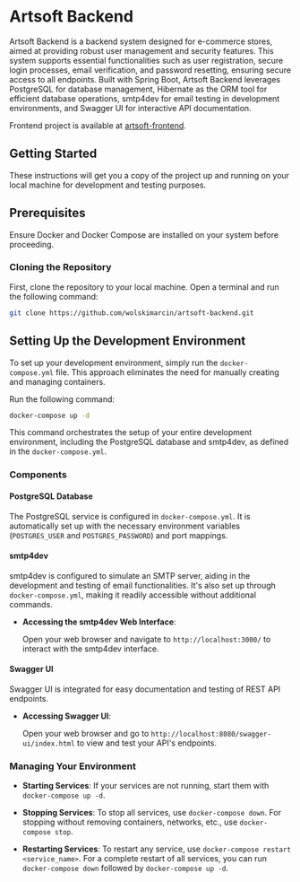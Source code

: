 # Artsoft Backend

Artsoft Backend is a backend system designed for e-commerce stores, 
aimed at providing robust user management and security features. 
This system supports essential functionalities such as user registration, 
secure login processes, email verification, and password resetting, ensuring secure access to all endpoints. 
Built with Spring Boot, Artsoft Backend leverages PostgreSQL for database management, 
Hibernate as the ORM tool for efficient database operations, 
smtp4dev for email testing in development environments, and Swagger UI for interactive API documentation.

Frontend project is available at [artsoft-frontend](https://github.com/wolskimarcin/artsoft-frontend).


## Getting Started

These instructions will get you a copy of the project up and running on your local machine for development and testing purposes.

## Prerequisites

Ensure Docker and Docker Compose are installed on your system before proceeding.

### Cloning the Repository

First, clone the repository to your local machine. Open a terminal and run the following command:

```bash
git clone https://github.com/wolskimarcin/artsoft-backend.git
```

## Setting Up the Development Environment

To set up your development environment, simply run the `docker-compose.yml` file. This approach eliminates the need for manually creating and managing containers.

Run the following command:

```bash
docker-compose up -d
```

This command orchestrates the setup of your entire development environment, including the PostgreSQL database and smtp4dev, as defined in the `docker-compose.yml`.

### Components

#### PostgreSQL Database

The PostgreSQL service is configured in `docker-compose.yml`. It is automatically set up with the necessary environment variables (`POSTGRES_USER` and `POSTGRES_PASSWORD`) and port mappings.

#### smtp4dev

smtp4dev is configured to simulate an SMTP server, aiding in the development and testing of email functionalities. It's also set up through `docker-compose.yml`, making it readily accessible without additional commands.

- **Accessing the smtp4dev Web Interface**:

  Open your web browser and navigate to `http://localhost:3000/` to interact with the smtp4dev interface.

#### Swagger UI

Swagger UI is integrated for easy documentation and testing of REST API endpoints.

- **Accessing Swagger UI**:

  Open your web browser and go to `http://localhost:8080/swagger-ui/index.html` to view and test your API's endpoints.

### Managing Your Environment

- **Starting Services**: If your services are not running, start them with `docker-compose up -d`.

- **Stopping Services**: To stop all services, use `docker-compose down`. For stopping without removing containers, networks, etc., use `docker-compose stop`.

- **Restarting Services**: To restart any service, use `docker-compose restart <service_name>`. For a complete restart of all services, you can run `docker-compose down` followed by `docker-compose up -d`.
